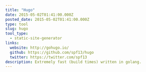 ```yaml
---
title: "Hugo"
date: 2015-05-02T01:41:00.000Z
posted_date: 2015-05-02T01:41:00.000Z
type: tool
slug: hugo
tool_type: 
  - static-site-generator
links:
  website: http://gohugo.io/
  github: https://github.com/spf13/hugo
  twitter: https://twitter.com/spf13
description: Extremely fast (build times) written in golang.
---
```






